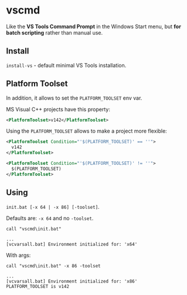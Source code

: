 # vscmd

Like the **VS Tools Command Prompt** in the Windows Start menu, but **for 
batch scripting** rather than manual use.

## Install

`install-vs` - default minimal VS Tools installation.

## Platform Toolset

In addition, it allows to set the `PLATFORM_TOOLSET` env var.

MS Visual C++ projects have this property:

```xml
<PlatformToolset>v142</PlatformToolset>
```

Using the `PLATFORM_TOOLSET` allows to make a project more flexible:

```xml
<PlatformToolset Condition="'$(PLATFORM_TOOLSET)' == ''">
  v142
</PlatformToolset>

<PlatformToolset Condition="'$(PLATFORM_TOOLSET)' != ''">
  $(PLATFORM_TOOLSET)
</PlatformToolset>
```

## Using

`init.bat [-x 64 | -x 86] [-toolset]`.

Defaults are: `-x 64` and no `-toolset`.

```batch
call "vscmd\init.bat"
```

```batch
...
[vcvarsall.bat] Environment initialized for: 'x64'
```

With args:

```batch
call "vscmd\init.bat" -x 86 -toolset
```

```batch
...
[vcvarsall.bat] Environment initialized for: 'x86'
PLATFORM_TOOLSET is v142
```
